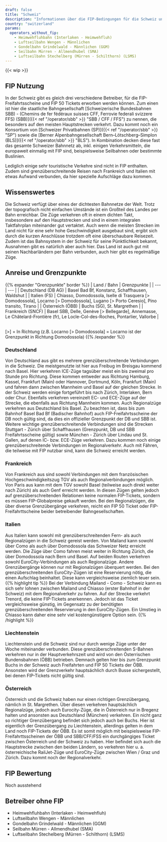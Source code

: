 ```yaml
---
draft: false
title: "Schweiz"
description: "Informationen über die FIP-Bedingungen für die Schweiz und für welche Betreiber Vergünstigungen genutzt werden können."
country: "switzerland"
params:
  operators_without_fip:
    - Heimwehfluhbahn (Interlaken - Heimwehfluh)
    - Luftseilbahn Wengen - Männlichen
    - Gondelbahn Grindelwald - Männlichen (GGM)
    - Seilbahn Mürren - Allmendhubel (SMA)
    - Luftseilbahn Stechelberg (Mürren - Schilthorn) (LSMS)
---
```


{{< wip >}}

## FIP Nutzung

In der Schweiz gibt es gleich drei verschiedene Betreiber, für die FIP-Freifahrtsscheine und FIP 50 Tickets erworben werden können. Zum einen ist hier die staatliche Bahngesellschaft [Schweizerische Bundesbahnen SBB) - (Chemins de fer fédéraux suisses CFF, Ferrovie federali svizzere FFS) (SBB)]({{< ref "/operator/sbb" >}} "SBB / CFF / FFS") zu nennen, die besonders auf den meisten Hauptstrecken verkehrt. Dazu kommt noch ein Konsortium von [Schweizer Privatbahnen (SP)]({{< ref "/operator/sbb" >}} "SP") sowie die [Berner Alpenbahngesellschaft Bern–Lötschberg–Simplon (BLS)]({{< ref "/operator/sbb" >}} "BLS"). In Kombination decken diese fast das gesamte Schweizer Bahnnetz ab, inkl. einigen Verkehrsmitteln, die europaweit einmalig mit FIP sind, beispielsweise Seilbahnen oder bestimmte Buslinien.  

Lediglich einige sehr touristische Verkehre sind nicht in FIP enthalten. Zudem sind grenzüberschreitende Reisen nach Frankreich und Italien mit etwas Aufwand verbunden, da hier spezielle Aufschläge dazu kommen.

## Wissenswertes  

Die Schweiz verfügt über eines der dichtesten Bahnnetze der Welt. Trotz der topografisch nicht einfachen Umstände ist ein Großteil des Landes per Bahn erreichbar. Die Züge verkehren oft in einem dichten Takt, insbesondere auf den Hauptstrecken und sind in einem integralen Taktfahrplan miteinander gut vertaktet. Auch wenn die meisten Strecken im Land nicht für eine sehr hohe Geschwindigkeit ausgebaut sind, ergibt sich durch die kurzen Anschlüsse trotzdem oft eine überschaubare Reisezeit. Zudem ist das Bahnsystem in der Schweiz für seine Pünktlichkeit bekannt, Ausnahmen gibt es natürlich aber auch hier. Das Land ist auch gut mit seinen Nachbarländern per Bahn verbunden, auch hier gibt es regelmäßige Züge.



## Anreise und Grenzpunkte

{{% expander "Grenzpunkte" border %}}
| Land / Bahn | Grenzpunkte |
| --- | --- |
| Deutschland (DB AG) | Basel Bad Bf, Konstanz, Schaffhausen, Waldshut |
| Italien (FS) | Chiasso, Domodossola, Iselle di Trasquera [> Domodossola], Locarno [> Domodossola], Lugano [> Porto Ceresio], Pino transito, Tirano |
| Österreich (ÖBB) | Buchs (SG), St. Margrethen |
| Frankreich (SNCF) | Basel SBB, Delle, Genève [> Bellegarde], Annemasse, Le Châtelard-Frontière (fr), Le Locle-Col-des-Roches, Pontarlier, Vallorbe |

\
[>] = In Richtung (z.B. Locarno [> Domodossola] = Locarno ist der Grenzpunkt in Richtung Domodossola)
{{% /expander %}}


### Deutschland

Von Deutschland aus gibt es mehrere grenzüberschreitende Verbindungen in die Schweiz. Die meistgenutzte ist hier aus Freibug im Breisgau kommend nach Basel. Hier verkehren ICE-Züge tagsüber meist ein bis zweimal pro Stunde pro Richtung. Diese kommen entweder aus Richtung Hamburg, Kassel, Frankfurt (Main) oder Hannover, Dortmund, Köln, Frankfurt (Main) und fahren dann zwischen Mannheim und Basel auf der gleichen Strecke. In der Schweiz werden einige fortgeführt bis nach Zürich, Interlaken, Bern oder Chur. Ebenfalls verkehren vereinzelt EC- und ECE-Züge auf der Strecke, die ebenfalls aus Richtung Mannheim kommen. Auch Regionalzüge verkehren aus Deutschland bis Basel. Zu beachten ist, dass bis zum Bahnhof Basel Bad Bf (Badischer Bahnhof) auch FIP-Freifahrtsscheine der DB noch gültig sind, da dies ein offizieller Grenzpunkt der DB und SBB ist. Weitere wichtige grenzüberschreitende Verbindungen sind die Strecken Stuttgart - Zürich über Schaffhausen (Grenzpunkt, DB und SBB Freifahrtsscheine gültig) sowie München - Zürich über Lindau und St. Gallen, auf denen IC- bzw. ECE-Züge verkehren. Dazu kommen noch einige grenzüberschreitende Verbindungen im Regionalverkehr. Auch mit Fähren, die teilweise mit FIP nutzbar sind, kann die Schweiz erreicht werden.  

### Frankreich

Von Frankreich aus sind sowohl Verbindungen mit dem französischen Hochgeschwindigkeitszug TGV als auch Regionalverbindungen möglich. Von Paris aus kann mit dem TGV sowohl Basel (teilweise auch direkt weiter nach Zürich) als auch Genf erreicht werden. In diesen Zügen gelten jedoch auf grenzüberschreitenden Relationen keine normalen FIP-Tickets, sondern es müssen FIP-Globalpreise gekauft werden. Bei den Regionalzügen, die über diverse Grenzübergänge verkehren, reicht ein FIP 50 Ticket oder FIP-Freifahrttscheine beider betreibender Bahngesellschaften.  

### Italien

Aus Italien kann sowohl mit grenzüberschreitenden Fern- als auch Regionalzügen in die Schweiz gereist werden. Von Mailand kann sowohl über Como als auch über Domodossola das Schweizer Netz erreicht werden. Die Züge über Como fahren meist weiter in Richtung Zürich, die über Domodossola nach Bern und Basel. Auf beiden Routen verkehren sowohl EuroCity-Verbindungen als auch Regionalzüge. Andere Grenzübergänge können nur mit Regionalzügen überquert werden. Bei den grenzüberschreitenden EuroCity-Zügen ist eine Reservierung nötig, die einen Aufschlag beinhaltet. Diese kann vergleichsweise ziemlich teuer sein.   
{{% highlight tip %}}
Bei der Verbindung Mailand - Como - Schweiz kann es sich sehr lohnen zwischen Mailand und Chiasso (erster Bahnhof in der Schweiz) mit dem Regionalverkehr zu fahren. Auf der Strecke verkehrt Trenord, die keine FIP-Tickets anerkennen. Jedoch ist das Ticket vergleichsweise günstig, im Gegensatz zu der benötigten grenzüberschreitenden Reservierung in den EuroCity-Zügen. Ein Umstieg in Chiasso kann daher eine sehr viel kostengünstigere Option sein.
{{% /highlight %}}

### Liechtenstein

Liechtenstein und die Schweiz sind nur durch wenige Züge unter der Woche miteinander verbunden. Diese grenzüberschreitenden S-Bahnen verkehren nur in der Hauptverkehrszeit und wird von den Österrischen Bundensbahnen (ÖBB) betrieben. Demnach gelten hier bis zum Grenzpunkt Buchs in der Schweiz auch Freifahrten und FIP 50 Tickets der ÖBB. Ansonsten wird der Grenzverkehr hauptsächlich durch Busse sichergestellt, bei denen FIP-Tickets nicht gültig sind.  

### Österreich

Österreich und die Schweiz haben nur einen richtigen Grenzübergang, nämlich in St. Margrethen. Über diesen verkehren hauptsächlich Regionalzüge, jedoch auch Eurocity-Züge, die in Österreich nur in Bregenz halten und ansonsten aus Deutschland (München) verkehren. Ein nicht ganz so richtiger Grenzübergang befindet sich jedoch auch bei Buchs. Hier ist eigentlich der Grenzübergang zu Liechtenstein, allerdings gelten in dem Land noch FIP-Tickets der ÖBB. Es ist somit möglich mit beispielsweise FIP-Freifahrttsscheinen der ÖBB und SBB/CFF/FSS ein durchgängiges Ticket zwischen Österreich und der Schweiz zu haben. Hier befindet sich auch die Hauptstrecke zwischen den beiden Ländern, so verkehren hier u. a. österreichische RailJet-Züge und EuroCity-Züge zwischen Wien / Graz und Zürich. Dazu kommt noch der Regionalverkehr.   

## FIP Bewertung

Noch ausstehend

## Betreiber ohne FIP
- Heimwehfluhbahn (Interlaken - Heimwehfluh)
- Luftseilbahn Wengen - Männlichen
- Gondelbahn Grindelwald - Männlichen (GGM)
- Seilbahn Mürren - Allmendhubel (SMA)
- Luftseilbahn Stechelberg (Mürren - Schilthorn) (LSMS)